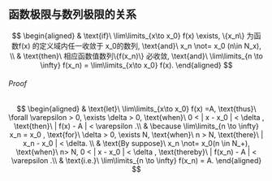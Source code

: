 ## 函数极限与数列极限的关系

$$
\begin{aligned}
	& \text{if}\ \lim\limits_{x\to x_0} f(x) \exists, \{x_n\} 为函数f(x) 的定义域内任一收敛于 x_0的数列, \text{and}\ x_n \not= x_0 (n\in N_x), \\
	& \text{then}\ 相应函数值数列\{f(x_n)\} 必收敛, \text{and}\ \lim\limits_{n \to \infty} f(x_n) = \lim\limits_{x\to x_0} f(x).
\end{aligned}
$$

###### Proof

$$
\begin{aligned}
	& \text{let}\ \lim\limits_{x\to x_0} f(x) =A, \text{thus}\ \forall \varepsilon > 0, \exists \delta > 0, \text{when}\ 0 < | x - x_0 | < \delta , \text{then}\ | f(x) - A | < \varepsilon .\\
	& \because \lim\limits_{n \to \infty} x_n = x_0 , \text{for}\ \delta > 0, \exists N, \text{when}\ n > N, \text{there}\ | x_n - x_0 | < \delta. \\
	& \text{By suppose}\ x_n \not= x_0(n \in N_+), \text{when}\ n> N, 0 < | x - x_0 | < \delta , \text{thereby}\ | f(x_n) - A | < \varepsilon .\\
	& \text{i.e.}\ \lim\limits_{n \to \infty} f(x_n) = A.
\end{aligned}
$$
